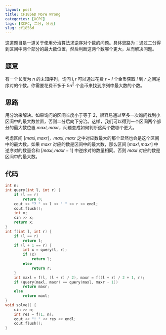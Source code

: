 ```yaml
---
layout: post
title: CF1856D More Wrong
categories: [XCPC]
tags: [XCPC, 二分, 分治]
slug: cf1856d
---  
```


这道题目是一道关于使用分治算法求逆序对个数的问题。具体思路为：通过二分得到区间中两个部分的最大数位置，然后判断这两个数哪个更大，从而解决问题。

## 题意

有一个长度为 $n$ 的未知序列，询问 $l,r$ 可以通过花费 $r-l$ 个金币获取 $l$ 到 $r$ 之间逆序对的个数。你需要花费不多于 $5n^2$ 个金币来找到序列中最大数的个数。

## 思路

用分治来解决。如果询问的区间长度小于等于 $2$，很容易通过至多一次询问找到小区间中的最大数位置，否则二分后向下分治。这样，我们可以得到一个区间两个部分的最大数位置 $maxl,maxr$，问题变成如何判断这两个数哪个更大。

考虑区间 $[maxl,maxr]$，$maxl,maxr$ 之中对应数最大的那个显然也会是这个区间中的最大数。如果 $maxr$ 对应的数是区间中的最大数，那么区间 $[maxl,maxr]$ 中逆序对的数量会和 $[maxl,maxr-1]$ 中逆序对的数量相同。否则 $maxl$ 对应的数是区间中的最大数。

## 代码

```cpp
int n;
int query(int l, int r) {
    if (l == r)
        return 0;
    cout << "? " << l << " " << r << endl;
    cout.flush();
    int x;
    cin >> x;
    return x;
}
int f(int l, int r) {
    if (l == r)
        return l;
    if (l + 1 == r) {
        int x = query(l, r);
        if (x)
            return l;
        else
            return r;
    }
    int maxl = f(l, (l + r) / 2), maxr = f((l + r) / 2 + 1, r);
    if (query(maxl, maxr) == query(maxl, maxr - 1))
        return maxr;
    else
        return maxl;
}
void solve() {
    cin >> n;
    int res = f(1, n);
    cout << "! " << res << endl;
    cout.flush();
}
```
